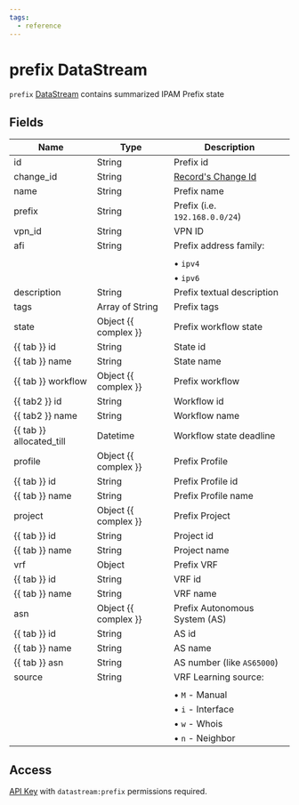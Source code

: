 ```yaml
---
tags:
  - reference
---
```

# prefix DataStream

`prefix` [DataStream](index.md) contains summarized IPAM Prefix state

## Fields

| Name                     | Type                 | Description                              |
| ------------------------ | -------------------- | ---------------------------------------- |
| id                       | String               | Prefix id                                |
| change_id                | String               | [Record's Change Id](index.md#change-id) |
| name                     | String               | Prefix name                              |
| prefix                   | String               | Prefix (i.e. `192.168.0.0/24`)           |
| vpn_id                   | String               | VPN ID                                   |
| afi                      | String               | Prefix address family:                   |
|                          |                      |                                          |
|                          |                      | &bull; `ipv4`                            |
|                          |                      | &bull; `ipv6`                            |
| description              | String               | Prefix textual description               |
| tags                     | Array of String      | Prefix tags                              |
| state                    | Object {{ complex }} | Prefix workflow state                    |
| {{ tab }} id             | String               | State id                                 |
| {{ tab }} name           | String               | State name                               |
| {{ tab }} workflow       | Object {{ complex }} | Prefix workflow                          |
| {{ tab2 }} id            | String               | Workflow id                              |
| {{ tab2 }} name          | String               | Workflow name                            |
| {{ tab }} allocated_till | Datetime             | Workflow state deadline                  |
| profile                  | Object {{ complex }} | Prefix Profile                           |
| {{ tab }} id             | String               | Prefix Profile id                        |
| {{ tab }} name           | String               | Prefix Profile name                      |
| project                  | Object {{ complex }} | Prefix Project                           |
| {{ tab }} id             | String               | Project id                               |
| {{ tab }} name           | String               | Project name                             |
| vrf                      | Object               | Prefix VRF                               |
| {{ tab }} id             | String               | VRF id                                   |
| {{ tab }} name           | String               | VRF name                                 |
| asn                      | Object {{ complex }} | Prefix Autonomous System (AS)            |
| {{ tab }} id             | String               | AS id                                    |
| {{ tab }} name           | String               | AS name                                  |
| {{ tab }} asn            | String               | AS number (like `AS65000`)               |
| source                   | String               | VRF Learning source:                     |
|                          |                      |                                          |
|                          |                      | &bull; `M` - Manual                      |
|                          |                      | &bull; `i` - Interface                   |
|                          |                      | &bull; `w` - Whois                       |
|                          |                      | &bull; `n` - Neighbor                    |

## Access

[API Key](../../../user/reference/concepts/apikey/index.md) with `datastream:prefix` permissions
required.
